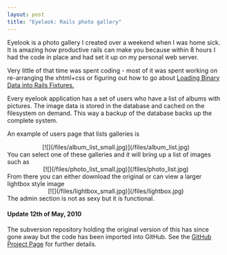 ```yaml
--- 
layout: post
title: "Eyelook: Rails photo gallery"
---
```

Eyelook is a photo gallery I created over a weekend when I was home sick. It is amazing how productive rails can make you because within 8 hours I had the code in place and had set it up on my personal web server.

Very little of that time was spent coding - most of it was spent working on re-arranging the xhtml+css or figuring out how to go about [Loading Binary Data into Rails Fixtures.](/code/rails/2006/04/06/loading-binary-data-into-rails-fixtures.html)

Every eyelook application has a set of users who have a list of albums with pictures. The image data is stored in the database and cached on the filesystem on demand. This way a backup of the database backs up the complete system.

An example of users page that lists galleries is

<center>
[![](/files/album_list_small.jpg)](/files/album_list.jpg)

</center>
You can select one of these galleries and it will bring up a list of images such as

<center>
[![](/files/photo_list_small.jpg)](/files/photo_list.jpg)

</center>
From there you can either download the original or can view a larger lightbox style image

<center>
[![](/files/lightbox_small.jpg)](/files/lightbox.jpg)

</center>
The admin section is not as sexy but it is functional.

#### Update 12th of May, 2010

The subversion repository holding the original version of this has since gone away but the code has been imported into GitHub. See the [GitHub Project Page](http://github.com/realityforge/eyelook) for further details.
